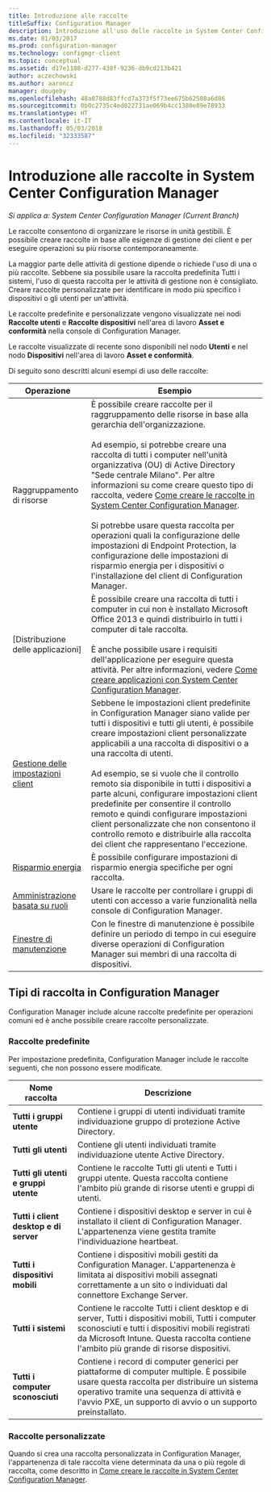 ```yaml
---
title: Introduzione alle raccolte
titleSuffix: Configuration Manager
description: Introduzione all'uso delle raccolte in System Center Configuration Manager.
ms.date: 01/03/2017
ms.prod: configuration-manager
ms.technology: configmgr-client
ms.topic: conceptual
ms.assetid: d17e1188-d277-438f-9236-db9cd213b421
author: aczechowski
ms.author: aaroncz
manager: dougeby
ms.openlocfilehash: 48a0788d83ffcd7a373f5f73ee675b62508a6d86
ms.sourcegitcommit: 0b0c2735c4ed822731ae069b4cc1380e89e78933
ms.translationtype: HT
ms.contentlocale: it-IT
ms.lasthandoff: 05/03/2018
ms.locfileid: "32333587"
---
```

# <a name="introduction-to-collections-in-system-center-configuration-manager"></a>Introduzione alle raccolte in System Center Configuration Manager

*Si applica a: System Center Configuration Manager (Current Branch)*

Le raccolte consentono di organizzare le risorse in unità gestibili. È possibile creare raccolte in base alle esigenze di gestione dei client e per eseguire operazioni su più risorse contemporaneamente. 

La maggior parte delle attività di gestione dipende o richiede l'uso di una o più raccolte. Sebbene sia possibile usare la raccolta predefinita Tutti i sistemi, l'uso di questa raccolta per le attività di gestione non è consigliato. Creare raccolte personalizzate per identificare in modo più specifico i dispositivi o gli utenti per un'attività.  

 Le raccolte predefinite e personalizzate vengono visualizzate nei nodi **Raccolte utenti** e **Raccolte dispositivi** nell'area di lavoro **Asset e conformità** nella console di Configuration Manager.  

 Le raccolte visualizzate di recente sono disponibili nel nodo **Utenti** e nel nodo **Dispositivi** nell'area di lavoro **Asset e conformità**.  

Di seguito sono descritti alcuni esempi di uso delle raccolte:  

|Operazione|Esempio|  
|---------|-------|  
|Raggruppamento di risorse|È possibile creare raccolte per il raggruppamento delle risorse in base alla gerarchia dell'organizzazione.<br /><br /> Ad esempio, si potrebbe creare una raccolta di tutti i computer nell'unità organizzativa (OU) di Active Directory "Sede centrale Milano". Per altre informazioni su come creare questo tipo di raccolta, vedere [Come creare le raccolte in System Center Configuration Manager](../../../../core/clients/manage/collections/create-collections.md).<br /><br /> Si potrebbe usare questa raccolta per operazioni quali la configurazione delle impostazioni di Endpoint Protection, la configurazione delle impostazioni di risparmio energia per i dispositivi o l'installazione del client di Configuration Manager.|  
|[Distribuzione delle applicazioni]|È possibile creare una raccolta di tutti i computer in cui non è installato Microsoft Office 2013 e quindi distribuirlo in tutti i computer di tale raccolta.<br /><br /> È anche possibile usare i requisiti dell'applicazione per eseguire questa attività. Per altre informazioni, vedere [Come creare applicazioni con System Center Configuration Manager](../../../../apps/deploy-use/create-applications.md).|  
|[Gestione delle impostazioni client](../../../../core/clients/deploy/about-client-settings.md)|Sebbene le impostazioni client predefinite in Configuration Manager siano valide per tutti i dispositivi e tutti gli utenti, è possibile creare impostazioni client personalizzate applicabili a una raccolta di dispositivi o a una raccolta di utenti.<br /><br /> Ad esempio, se si vuole che il controllo remoto sia disponibile in tutti i dispositivi a parte alcuni, configurare impostazioni client predefinite per consentire il controllo remoto e quindi configurare impostazioni client personalizzate che non consentono il controllo remoto e distribuirle alla raccolta dei client che rappresentano l'eccezione. |  
|[Risparmio energia](../power/introduction-to-power-management.md)|È possibile configurare impostazioni di risparmio energia specifiche per ogni raccolta.|  
|[Amministrazione basata su ruoli](../../../../core/servers/deploy/configure/configure-role-based-administration.md)|Usare le raccolte per controllare i gruppi di utenti con accesso a varie funzionalità nella console di Configuration Manager.|  
|[Finestre di manutenzione](../../../../core/clients/manage/collections/use-maintenance-windows.md)|Con le finestre di manutenzione è possibile definire un periodo di tempo in cui eseguire diverse operazioni di Configuration Manager sui membri di una raccolta di dispositivi. |  


## <a name="collection-types-in-configuration-manager"></a>Tipi di raccolta in Configuration Manager  
 Configuration Manager include alcune raccolte predefinite per operazioni comuni ed è anche possibile creare raccolte personalizzate.   

### <a name="built-in-collections"></a>Raccolte predefinite  
 Per impostazione predefinita, Configuration Manager include le raccolte seguenti, che non possono essere modificate.  

|**Nome raccolta**|Descrizione|  
|-------------------------|-----------------|  
|**Tutti i gruppi utente**|Contiene i gruppi di utenti individuati tramite individuazione gruppo di protezione Active Directory.|  
|**Tutti gli utenti**|Contiene gli utenti individuati tramite individuazione utente Active Directory.|  
|**Tutti gli utenti e gruppi utente**|Contiene le raccolte Tutti gli utenti e Tutti i gruppi utente. Questa raccolta contiene l'ambito più grande di risorse utenti e gruppi di utenti.|  
|**Tutti i client desktop e di server**|Contiene i dispositivi desktop e server in cui è installato il client di Configuration Manager. L'appartenenza viene gestita tramite l'individuazione heartbeat.|  
|**Tutti i dispositivi mobili**|Contiene i dispositivi mobili gestiti da Configuration Manager. L'appartenenza è limitata ai dispositivi mobili assegnati correttamente a un sito o individuati dal connettore Exchange Server.|  
|**Tutti i sistemi**|Contiene le raccolte Tutti i client desktop e di server, Tutti i dispositivi mobili, Tutti i computer sconosciuti e tutti i dispositivi mobili registrati da Microsoft Intune. Questa raccolta contiene l'ambito più grande di risorse dispositivi.|  
|**Tutti i computer sconosciuti**|Contiene i record di computer generici per piattaforme di computer multiple. È possibile usare questa raccolta per distribuire un sistema operativo tramite una sequenza di attività e l'avvio PXE, un supporto di avvio o un supporto preinstallato.|  

### <a name="custom-collections"></a>Raccolte personalizzate  
 Quando si crea una raccolta personalizzata in Configuration Manager, l'appartenenza di tale raccolta viene determinata da una o più regole di raccolta, come descritto in [Come creare le raccolte in System Center Configuration Manager](../../../../core/clients/manage/collections/create-collections.md). 

